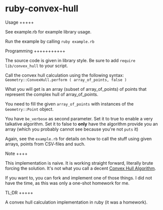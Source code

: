 ruby-convex-hull
================

Usage
+++++

See example.rb for example library usage.

Run the example by calling `ruby example.rb`

Programming
+++++++++++

The source code is given in library style. Be sure to add `require lib/convex_hull`
to your script.

Call the convex hull calculation using the following syntax:
`Geometry::ConvexHull.perform ( array_of_points, false )`

What you will get is an array (subset of array_of_points) of points that
represent the complex hull of array_of_points.

You need to fill the given `array_of_points` with instances of the
`Geometry::Point` object.

You have `be_verbose` as second parameter. Set it to true to enable a very
talkative algorithm. Set it to false to **only** have the algorithm provide you
an array (which you probably cannot see because you're not `puts` it)

Again, see the `example.rb` for details on how to call the stuff using given
arrays, points from CSV-files and such.

Note
++++

This implementation is naive. It is working straight forward, literally brute forcing the
solution. It's not what you call a decent [Convex Hull Algorithm](http://en.wikipedia.org/wiki/Convex_hull_algorithms "English Wikipedia: Convex Hull Algorithms").

If you want to, you can fork and implement one of those things. I did not have
the time, as this was only a one-shot homework for me.

TL;DR
+++++

A convex hull calculation implementation in ruby (it was a homework).
